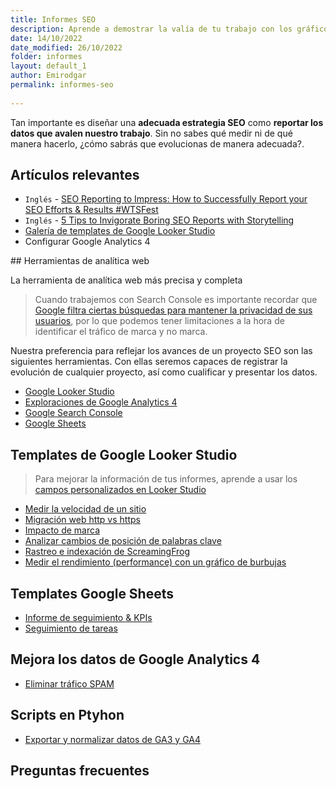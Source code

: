```yaml
---
title: Informes SEO
description: Aprende a demostrar la valía de tu trabajo con los gráficos e informes adecuados
date: 14/10/2022
date_modified: 26/10/2022
folder: informes
layout: default_1
author: Emirodgar
permalink: informes-seo
  
---
```


Tan importante es diseñar una **adecuada estrategia SEO** como **reportar los datos que avalen nuestro trabajo**. Sin no sabes qué medir ni de qué manera hacerlo, ¿cómo sabrás que evolucionas de manera adecuada?.

<section id="cs_recursos"></section>

## Artículos relevantes

- `Inglés` -  [SEO Reporting to Impress: How to Successfully Report your SEO Efforts & Results #WTSFest](https://www.slideshare.net/aleydasolis/seo-reporting-to-impress-how-to-successfully-report-your-seo-efforts-results-wtsfest)
- `Inglés` -  [5 Tips to Invigorate Boring SEO Reports with Storytelling](https://moz.com/blog/seo-reports-with-storytelling)
- [Galería de templates de Google Looker Studio](https://datastudio.google.com/gallery)
- Configurar Google Analytics 4


<section id="cs_herramientas"></section>
## Herramientas de analítica web

La herramienta de analítica web más precisa y completa 

> Cuando trabajemos con Search Console es importante recordar que [Google filtra ciertas búsquedas para mantener la privacidad de sus usuarios](https://developers.google.com/search/blog/2022/10/performance-data-deep-dive), por lo que podemos tener limitaciones a la hora de identificar el tráfico de marca y no marca.


Nuestra preferencia para reflejar los avances de un proyecto SEO son las siguientes herramientas. Con ellas seremos capaces de registrar la evolución de cualquier proyecto, así como cualificar y presentar los datos.

 - [Google Looker Studio](https://datastudio.google.com/)
 - [Exploraciones de Google Analytics 4](https://support.google.com/analytics/answer/7579450?hl=es#zippy=,secciones-de-este-art%C3%ADculo)
 - [Google Search Console](https://search.google.com/search-console/performance/search-analytics)
 - [Google Sheets](https://www.google.es/intl/es/sheets/about/)




## Templates de Google Looker Studio

> Para mejorar la información de tus informes, aprende a usar los [campos personalizados en Looker Studio](https://chuletaseo.com/campos-personalizados-data-studio)

 
- [Medir la velocidad de un sitio]( https://www.searchenginejournal.com/build-speed-dashboards-google-data-studio/321343/)
- [Migración web http vs https](https://simoncox.com/article/using-google-data-studio-to-review-your-http-to-https-migration)
- [Impacto de marca](https://www.morrowlytics.co.uk/google-data-studio/benchmarking-your-search-penetration/)
- [Analizar cambios de posición de palabras clave]( https://datastudio.google.com/u/0/reporting/1Fm7x1vc0vLokRhGf0WqaMd52mw7wjaSI/page/6zXD)
- [Rastreo e indexación de ScreamingFrog](https://datastudio.google.com/reporting/4ce5740d-318d-42bb-befc-5dfb6c7e28f0/page/p_mignxmm5rc)
- [Medir el rendimiento (performance) con un gráfico de burbujas](https://developers.google.com/search/blog/2022/04/performance-optimization-bubble-chart)



## Templates Google Sheets 

- [Informe de seguimiento & KPIs](https://docs.google.com/spreadsheets/d/1zWkOVpXJ_jlHK96gz414KEryDgqIYg9V0huyvKOofzE/edit#gid=0) 
- [Seguimiento de tareas](https://docs.google.com/spreadsheets/d/1S4oO4Ss0MYlyUDm_AaRLCd5r6r3NUUd9E5LAyPa7fFM/edit?usp=sharing)

## Mejora los datos de Google Analytics 4

 - [Eliminar tráfico SPAM](https://chuletaseo.com/eliminar-trafico-spam-robot)


## Scripts en Ptyhon

- [Exportar y normalizar datos de GA3 y GA4](https://github.com/locomotive-agency/GA3toGA4) 


## Preguntas frecuentes
<section id="cs_pr"></section>


<!--stackedit_data:
eyJoaXN0b3J5IjpbMTEwNDAwODU5LDM2MzU5MjczNSwtMTIyOD
g5MjY5LDE5NzE4MTM1NzMsLTQxMTI3OTcxOCwtNDAxNDA5Nzc0
LDEyMTE5NDIwNjYsLTEzMDgyODAxNzMsMTMwNDgzODIxLC0zOD
A3MTQ2MzldfQ==
-->